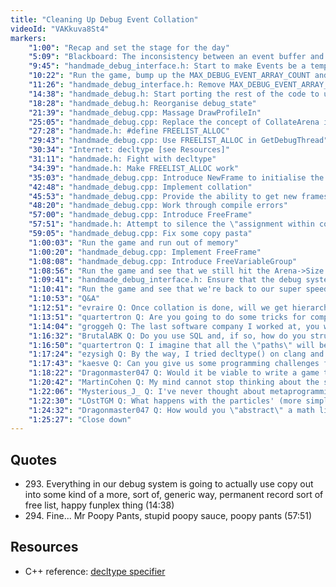```yaml
---
title: "Cleaning Up Debug Event Collation"
videoId: "VAKkuva8St4"
markers:
    "1:00": "Recap and set the stage for the day"
    "5:09": "Blackboard: The inconsistency between an event buffer and a frame"
    "9:45": "handmade_debug_interface.h: Start to make Events be a temporary buffer by reducing the MAX_DEBUG_EVENT_ARRAY_COUNT"
    "10:22": "Run the game, bump up the MAX_DEBUG_EVENT_ARRAY_COUNT and play with the camera"
    "11:26": "handmade_debug_interface.h: Remove MAX_DEBUG_EVENT_ARRAY_COUNT and MAX_DEBUG_EVENT_COUNT and bake their values straight into Events"
    "14:38": "handmade_debug.h: Start porting the rest of the code to use copy out (!quote 293)"
    "18:28": "handmade_debug.h: Reorganise debug_state"
    "21:39": "handmade_debug.cpp: Massage DrawProfileIn"
    "25:05": "handmade_debug.cpp: Replace the concept of CollateArena in GetDebugThread with allocatable values"
    "27:28": "handmade.h: #define FREELIST_ALLOC"
    "29:43": "handmade_debug.cpp: Use FREELIST_ALLOC in GetDebugThread"
    "30:34": "Internet: decltype [see Resources]"
    "31:11": "handmade.h: Fight with decltype"
    "34:39": "handmade.h: Make FREELIST_ALLOC work"
    "35:03": "handmade_debug.cpp: Introduce NewFrame to initialise the collation"
    "42:48": "handmade_debug.cpp: Implement collation"
    "45:53": "handmade_debug.cpp: Provide the ability to get new frames"
    "48:20": "handmade_debug.cpp: Work through compile errors"
    "57:00": "handmade_debug.cpp: Introduce FreeFrame"
    "57:51": "handmade.h: Attempt to silence the \"assignment within conditional expression\" warning (!quote 294)"
    "59:05": "handmade_debug.cpp: Fix some copy pasta"
    "1:00:03": "Run the game and run out of memory"
    "1:00:20": "handmade_debug.cpp: Implement FreeFrame"
    "1:08:08": "handmade_debug.cpp: Introduce FreeVariableGroup"
    "1:08:56": "Run the game and see that we still hit the Arena->Size assertion"
    "1:09:41": "handmade_debug_interface.h: Ensure that the debug system can be compiled out"
    "1:10:41": "Run the game and see that we're back to our super speedy software rendered world"
    "1:10:53": "Q&A"
    "1:12:51": "evraire Q: Once collation is done, will we get hierarchies going next?"
    "1:13:51": "quartertron Q: Are you going to do some tricks for compile time string searches or something?"
    "1:14:04": "groggeh Q: The last software company I worked at, you would fail a code review MISERABLY right now. How do you feel about those practices?"
    "1:16:32": "BrutalABK Q: Do you use SQL and, if so, how do you structure your databases?"
    "1:16:50": "quartertron Q: I imagine that all the \"paths\" will be known at compile time, so you probably don't need to do strcmp but I'm not sure if just using the addresses would work"
    "1:17:24": "ezysigh Q: By the way, I tried decltype() on clang and it worked in the same kind of context (I think). cl is probably broken"
    "1:17:43": "kaesve Q: Can you give us some programming challenges for until you get back?"
    "1:18:22": "Dragonmaster047 Q: Would it be viable to write a game that uses a database model and its logic as database transformations?"
    "1:20:42": "MartinCohen Q: My mind cannot stop thinking about the scratch memory thing you talked with Jon the other day on the pre-stream, so I'm sorry if this is off-topic. It was a piece of memory that is kept per thread (and grows a little). Do I understand it correctly that you're passing it down the call stack, so that each function can push and pop a piece of scratch memory from it?"
    "1:22:06": "Mysterious_J_ Q: I've never thought about metaprogramming much before, and it sounds really interesting. Do you have any recommendations for more information on it?"
    "1:22:30": "LOstTGM Q: What happens with the particles' (more simplified) collision detection if you at the same time hold and drag the window's title bar, since the game timer will be paused when the window is in the drag / size message loop built into Windows?"
    "1:24:32": "Dragonmaster047 Q: How would you \"abstract\" a math library as in, the game / engine uses a v2 / v3 / v4 class and you have to use graphics libs with predefined vector classes they use for rendering but you don't want to couple your game with one of these libs?"
    "1:25:27": "Close down"
---
```


## Quotes

* 293\. Everything in our debug system is going to actually use copy out into some kind of a more, sort of, generic way, permanent record sort of free list, happy funplex thing (14:38)
* 294\. Fine... Mr Poopy Pants, stupid poopy sauce, poopy pants (57:51)

## Resources

* C++ reference: [decltype specifier](http://en.cppreference.com/w/cpp/language/decltype)
